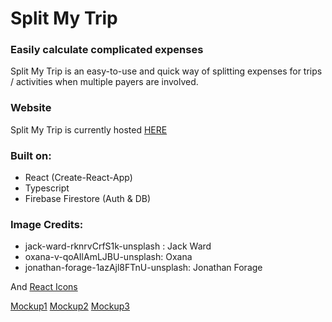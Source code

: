 <!-- @format -->

# Split My Trip

### Easily calculate complicated expenses

Split My Trip is an easy-to-use and quick way of splitting expenses for trips / activities when multiple payers are involved.

### Website

Split My Trip is currently hosted [HERE](www.google.com)

### Built on:

- React (Create-React-App)
- Typescript
- Firebase Firestore (Auth & DB)

### Image Credits:

- jack-ward-rknrvCrfS1k-unsplash : Jack Ward
- oxana-v-qoAIlAmLJBU-unsplash: Oxana
- jonathan-forage-1azAjl8FTnU-unsplash: Jonathan Forage

And [React Icons](https://react-icons.github.io/react-icons/)

[Mockup1](assets/mockup1.png?raw=true "Mockup1")
[Mockup2](assets/mockup2.png?raw=true "Mockup2")
[Mockup3](assets/mockup3.png?raw=true "Mockup3")
